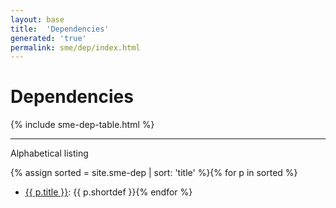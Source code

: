 ```yaml
---
layout: base
title:  'Dependencies'
generated: 'true'
permalink: sme/dep/index.html
---
```


# Dependencies

{% include sme-dep-table.html %}

----------

Alphabetical listing

{% assign sorted = site.sme-dep | sort: 'title' %}{% for p in sorted %}
* [{{ p.title }}](): {{ p.shortdef }}{% endfor %}
